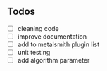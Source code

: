 ## Todos
- [ ] cleaning code
- [ ] improve documentation
- [ ] add to metalsmith plugin list
- [ ] unit testing
- [ ] add algorithm parameter
